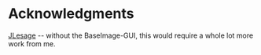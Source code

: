 
Acknowledgments
===============

[JLesage](https://github.com/jlesage) -- without the BaseImage-GUI, this
would require a whole lot more work from me.
